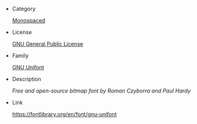 - Category

  [Monospaced](https://fontlibrary.org/en/search?category=Monospaced)

- License

  [GNU General Public License](http://www.gnu.org/copyleft/gpl.html)

- Family

  [GNU Unifont](https://fontlibrary.org/en/font/gnu-unifont)

- Description

  *Free and open-source bitmap font by Roman Czyborra and Paul Hardy*

- Link

  <https://fontlibrary.org/en/font/gnu-unifont>